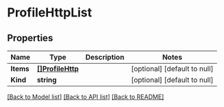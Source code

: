 # ProfileHttpList

## Properties
Name | Type | Description | Notes
------------ | ------------- | ------------- | -------------
**Items** | [**[]ProfileHttp**](profile_http.md) |  | [optional] [default to null]
**Kind** | **string** |  | [optional] [default to null]

[[Back to Model list]](../README.md#documentation-for-models) [[Back to API list]](../README.md#documentation-for-api-endpoints) [[Back to README]](../README.md)


